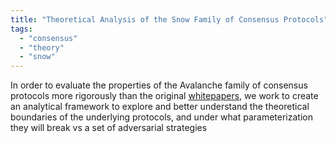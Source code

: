 ```yaml
---
title: "Theoretical Analysis of the Snow Family of Consensus Protocols"
tags:
  - "consensus"
  - "theory"
  - "snow"
---
```


In order to evaluate the properties of the Avalanche family of consensus protocols more rigorously than the original [whitepapers](), we work to create an analytical framework to explore and better understand the theoretical boundaries of the underlying protocols, and under what parameterization they will break vs a set of adversarial strategies